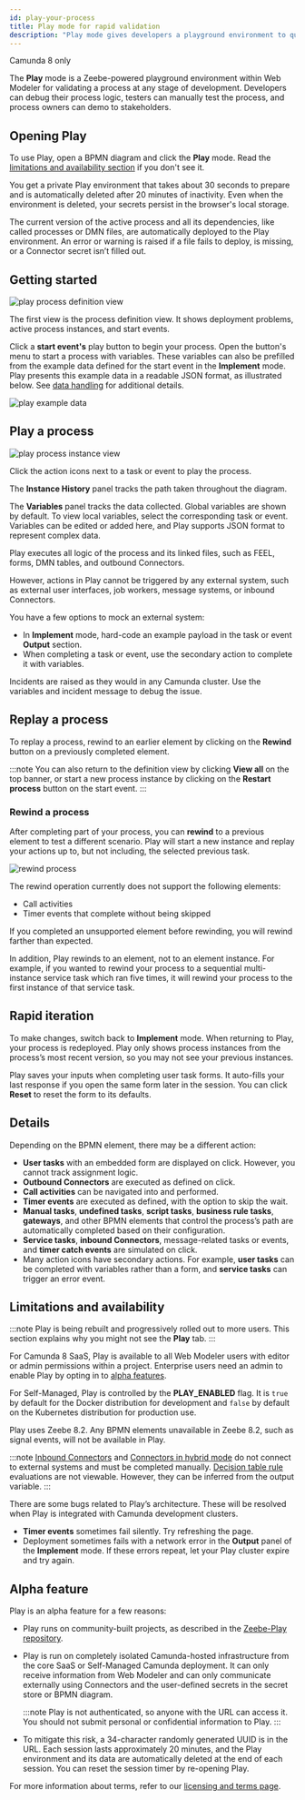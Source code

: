 ```yaml
---
id: play-your-process
title: Play mode for rapid validation
description: "Play mode gives developers a playground environment to quickly iterate and manually test their processes."
---
```


<span class="badge badge--cloud">Camunda 8 only</span>

The **Play** mode is a Zeebe-powered playground environment within Web Modeler for validating a process at any stage of development. Developers can debug their process logic, testers can manually test the process, and process owners can demo to stakeholders.

## Opening Play

To use Play, open a BPMN diagram and click the **Play** mode. Read the [limitations and availability section](#limitations-and-availability) if you don't see it.

You get a private Play environment that takes about 30 seconds to prepare and is automatically deleted after 20 minutes of inactivity. Even when the environment is deleted, your secrets persist in the browser's local storage.

The current version of the active process and all its dependencies, like called processes or DMN files, are automatically deployed to the Play environment. An error or warning is raised if a file fails to deploy, is missing, or a Connector secret isn’t filled out.

## Getting started

![play process definition view](img/play-definition.png)

The first view is the process definition view. It shows deployment problems, active process instances, and start events.

Click a **start event's** play button to begin your process. Open the button's menu to start a process with variables. These variables can also be prefilled from the example data defined for the start event in the **Implement** mode. Play presents this example data in a readable JSON format, as illustrated below. See [data handling](/components/modeler/data-handling.md) for additional details.

![play example data](img/play-example-data.png)

## Play a process

![play process instance view](img/play-instance.png)

Click the action icons next to a task or event to play the process.

The **Instance History** panel tracks the path taken throughout the diagram.

The **Variables** panel tracks the data collected. Global variables are shown by default. To view local variables, select the corresponding task or event. Variables can be edited or added here, and Play supports JSON format to represent complex data.

Play executes all logic of the process and its linked files, such as FEEL, forms, DMN tables, and outbound Connectors.

However, actions in Play cannot be triggered by any external system, such as external user interfaces, job workers, message systems, or inbound Connectors.

You have a few options to mock an external system:

- In **Implement** mode, hard-code an example payload in the task or event **Output** section.
- When completing a task or event, use the secondary action to complete it with variables.

Incidents are raised as they would in any Camunda cluster. Use the variables and incident message to debug the issue.

## Replay a process

To replay a process, rewind to an earlier element by clicking on the **Rewind** button on a previously completed element.

:::note
You can also return to the definition view by clicking **View all** on the top banner, or start a new process instance by clicking on the **Restart process** button on the start event.
:::

### Rewind a process

After completing part of your process, you can **rewind** to a previous element to test a different scenario. Play will start a new instance and replay your actions up to, but not including, the selected previous task.

![rewind process](img/play-rewind.png)

The rewind operation currently does not support the following elements:

- Call activities
- Timer events that complete without being skipped

If you completed an unsupported element before rewinding, you will rewind farther than expected.

In addition, Play rewinds to an element, not to an element instance. For example, if you wanted to rewind your process to a sequential multi-instance service task which ran five times, it will rewind your process to the first instance of that service task.

## Rapid iteration

To make changes, switch back to **Implement** mode. When returning to Play, your process is redeployed. Play only shows process instances from the process’s most recent version, so you may not see your previous instances.

Play saves your inputs when completing user task forms. It auto-fills your last response if you open the same form later in the session. You can click **Reset** to reset the form to its defaults.

## Details

Depending on the BPMN element, there may be a different action:

- **User tasks** with an embedded form are displayed on click. However, you cannot track assignment logic.
- **Outbound Connectors** are executed as defined on click.
- **Call activities** can be navigated into and performed.
- **Timer events** are executed as defined, with the option to skip the wait.
- **Manual tasks**, **undefined tasks**, **script tasks**, **business rule tasks**, **gateways**, and other BPMN elements that control the process’s path are automatically completed based on their configuration.
- **Service tasks**, **inbound Connectors**, message-related tasks or events, and **timer catch events** are simulated on click.
- Many action icons have secondary actions. For example, **user tasks** can be completed with variables rather than a form, and **service tasks** can trigger an error event.

## Limitations and availability

:::note
Play is being rebuilt and progressively rolled out to more users. This section explains why you might not see the **Play** tab.
:::

For Camunda 8 SaaS, Play is available to all Web Modeler users with editor or admin permissions within a project.
Enterprise users need an admin to enable Play by opting in to [alpha features](/components/console/manage-organization/enable-alpha-features.md).

For Self-Managed, Play is controlled by the **PLAY_ENABLED** flag. It is `true` by default for the Docker distribution for development and `false` by default on the Kubernetes distribution for production use.

Play uses Zeebe 8.2. Any BPMN elements unavailable in Zeebe 8.2, such as signal events, will not be available in Play.

:::note
[Inbound Connectors](/components/connectors/connector-types.md#inbound-connectors) and [Connectors in hybrid mode](/guides/use-connectors-in-hybrid-mode.md) do not connect to external systems and must be completed manually.
[Decision table rule](/components/modeler/dmn/decision-table-rule.md) evaluations are not viewable. However, they can be inferred from the output variable.
:::

There are some bugs related to Play’s architecture. These will be resolved when Play is integrated with Camunda development clusters.

- **Timer events** sometimes fail silently. Try refreshing the page.
- Deployment sometimes fails with a network error in the **Output** panel of the **Implement** mode. If these errors repeat, let your Play cluster expire and try again.

## Alpha feature

Play is an alpha feature for a few reasons:

- Play runs on community-built projects, as described in the [Zeebe-Play repository](https://github.com/camunda-community-hub/zeebe-play).

- Play is run on completely isolated Camunda-hosted infrastructure from the core SaaS or Self-Managed Camunda deployment. It can only receive information from Web Modeler and can only communicate externally using Connectors and the user-defined secrets in the secret store or BPMN diagram.

  :::note
  Play is not authenticated, so anyone with the URL can access it. You should not submit personal or confidential information to Play.
  :::

- To mitigate this risk, a 34-character randomly generated UUID is in the URL. Each session lasts approximately 20 minutes, and the Play environment and its data are automatically deleted at the end of each session. You can reset the session timer by re-opening Play.

For more information about terms, refer to our [licensing and terms page](https://legal.camunda.com/licensing-and-other-legal-terms#c8-saas-trial-edition-and-free-tier-edition-terms).
